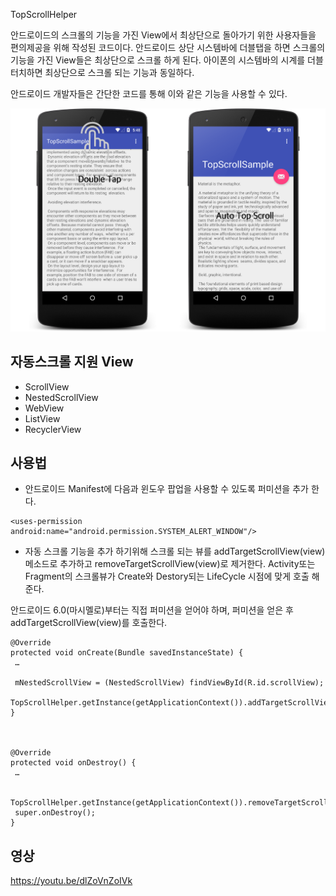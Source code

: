 TopScrollHelper

안드로이드의 스크롤의 기능을 가진 View에서 최상단으로 돌아가기 위한 사용자들을 편의제공을 위해 작성된 코드이다. 안드로이드 상단 시스템바에 더블탭을 하면 스크롤의 기능을 가진 View들은 최상단으로 스크롤 하게 된다. 아이폰의 시스템바의 시계를 더블터치하면 최상단으로 스크롤 되는 기능과 동일하다.

안드로이드 개발자들은 간단한 코드를 통해 이와 같은 기능을 사용할 수 있다. 
 
 

![screens](screen.png)

  
  

자동스크롤 지원 View
-----------

* ScrollView
* NestedScrollView
* WebView
* ListView
* RecyclerView



  
  

사용법
-----------

* 안드로이드 Manifest에 다음과 윈도우 팝업을 사용할 수 있도록 퍼미션을 추가 한다.

```
<uses-permission android:name="android.permission.SYSTEM_ALERT_WINDOW"/>
```

  
  

* 자동 스크롤 기능을 추가 하기위해 스크롤 되는 뷰를 addTargetScrollView(view)메소드로 추가하고 removeTargetScrollView(view)로 제거한다.
Activity또는 Fragment의 스크롤뷰가 Create와 Destory되는 LifeCycle 시점에 맞게 호출 해준다.

안드로이드 6.0(마시멜로)부터는 직접 퍼미션을 얻어야 하며, 퍼미션을 얻은 후 addTargetScrollView(view)를 호출한다.


```
@Override
protected void onCreate(Bundle savedInstanceState) {
 …

 mNestedScrollView = (NestedScrollView) findViewById(R.id.scrollView);
 TopScrollHelper.getInstance(getApplicationContext()).addTargetScrollView(mNestedScrollView);
}

 

@Override
protected void onDestroy() {
 …

 TopScrollHelper.getInstance(getApplicationContext()).removeTargetScrollView(mNestedScrollView);
 super.onDestroy();
}

```

  
  

영상
-----------
https://youtu.be/dlZoVnZoIVk






